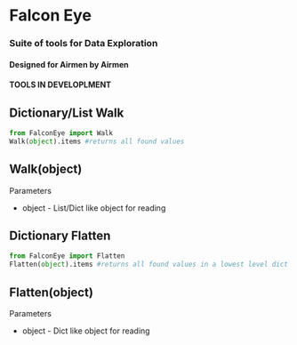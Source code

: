 # Falcon Eye
### Suite of tools for Data Exploration
#### Designed for Airmen by Airmen

#### TOOLS IN DEVELOPLMENT

## Dictionary/List Walk
```python
from FalconEye import Walk
Walk(object).items #returns all found values
```
## Walk(object)
Parameters
- object - List/Dict like object for reading

## Dictionary Flatten
```python
from FalconEye import Flatten
Flatten(object).items #returns all found values in a lowest level dict
```
## Flatten(object)
Parameters
- object - Dict like object for reading
